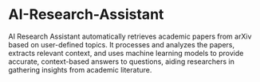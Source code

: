 # AI-Research-Assistant
AI Research Assistant automatically retrieves academic papers from arXiv based on user-defined topics. It processes and analyzes the papers, extracts relevant context, and uses machine learning models to provide accurate, context-based answers to questions, aiding researchers in gathering insights from academic literature.
